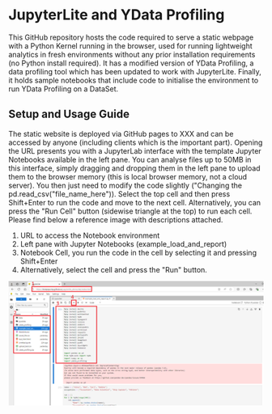 # JupyterLite and YData Profiling

This GitHub repository hosts the code required to serve a static webpage with a Python Kernel running in the browser, used for running lightweight analytics in fresh environments without any prior installation requirements (no Python install required).
It has a modified version of YData Profiling, a data profiling tool which has been updated to work with JupyterLite.
Finally, it holds sample notebooks that include code to initialise the environment to run YData Profiling on a DataSet.

## Setup and Usage Guide

The static website is deployed via GitHub pages to XXX and can be accessed by anyone (including clients which is the important part). Opening the URL presents you with a JupyterLab interface with the template Jupyter Notebooks available in the left pane. You can analyse files up to 50MB in this interface, simply dragging and dropping them in the left pane to upload them to the browser memory (this is local browser memory, not a cloud server). You then just need to modify the code slightly ("Changing the pd.read_csv("file_name_here")). Select the top cell and then press Shift+Enter to run the code and move to the next cell. Alternatively, you can press the "Run Cell" button (sidewise triangle at the top) to run each cell. Please find below a reference image with descriptions attached.

1. URL to access the Notebook environment
2. Left pane with Jupyter Notebooks (example_load_and_report)
3. Notebook Cell, you run the code in the cell by selecting it and pressing Shift+Enter
4. Alternatively, select the cell and press the "Run" button.

![alt text](https://github.com/Bicepspump/jupyterlite_demo/blob/main/jupyterlite_tutorial_image1.png)


